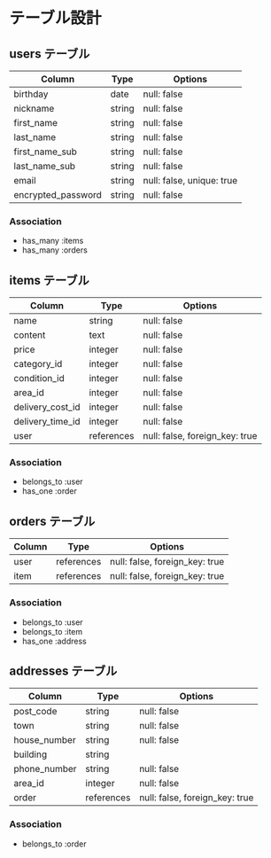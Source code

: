 # テーブル設計

## users テーブル

| Column             | Type   | Options                     |
| ------------------ | ------ | --------------------------- |
| birthday           | date   | null: false                 |
| nickname           | string | null: false                 |
| first_name         | string | null: false                 |
| last_name          | string | null: false                 |
| first_name_sub     | string | null: false                 |
| last_name_sub      | string | null: false                 |
| email              | string | null: false, unique: true   |
| encrypted_password | string | null: false                 |

### Association

- has_many :items
- has_many :orders

## items テーブル

| Column             | Type       | Options                         |
| ------------------ | ---------- | ------------------------------- |
| name               | string     | null: false                     |
| content            | text       | null: false                     |
| price              | integer    | null: false                     |
| category_id        | integer    | null: false                     |
| condition_id       | integer    | null: false                     |
| area_id            | integer    | null: false                     |
| delivery_cost_id   | integer    | null: false                     |
| delivery_time_id   | integer    | null: false                     |
| user               | references | null: false, foreign_key: true  |

### Association

- belongs_to :user
- has_one :order

## orders テーブル

| Column | Type       | Options                        |
| ------ | ---------- | ------------------------------ |
| user   | references | null: false, foreign_key: true |
| item   | references | null: false, foreign_key: true |

### Association

- belongs_to :user
- belongs_to :item
- has_one :address

## addresses テーブル

| Column        | Type       | Options                        |
| ------------- | ---------- | ------------------------------ |
| post_code     | string     | null: false                    |
| town          | string     | null: false                    |
| house_number  | string     | null: false                    |
| building      | string     |                                |
| phone_number  | string     | null: false                    |
| area_id       | integer    | null: false                    |
| order         | references | null: false, foreign_key: true |

### Association

- belongs_to :order